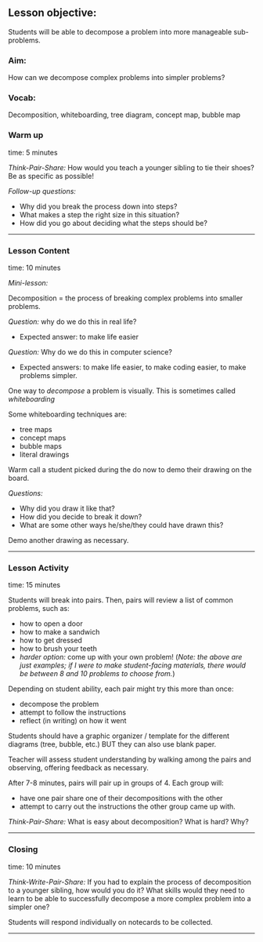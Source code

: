 ## Lesson objective:
Students will be able to decompose a problem into more manageable sub-problems.

### Aim:
How can we decompose complex problems into simpler problems?

### Vocab:
Decomposition, whiteboarding, tree diagram, concept map, bubble map

### Warm up
time: 5 minutes

*Think-Pair-Share:*
How would you teach a younger sibling to tie their shoes? Be as specific as possible!

*Follow-up questions:*
- Why did you break the process down into steps?
- What makes a step the right size in this situation?
- How did you go about deciding what the steps should be?

---

### Lesson Content
time: 10 minutes

*Mini-lesson:*

Decomposition = the process of breaking complex problems into smaller problems.

*Question:* why do we do this in real life?
- Expected answer: to make life easier

*Question:* Why do we do this in computer science?
- Expected answers: to make life easier, to make coding easier, to make problems simpler.

One way to *decompose* a problem is visually. This is sometimes called *whiteboarding*

Some whiteboarding techniques are:
- tree maps
- concept maps
- bubble maps
- literal drawings

Warm call a student picked during the do now to demo their drawing on the board.

*Questions:*
- Why did you draw it like that?
- How did you decide to break it down?
- What are some other ways he/she/they could have drawn this?

Demo another drawing as necessary.

---

### Lesson Activity
time: 15 minutes

Students will break into pairs. Then, pairs will review a list of common problems, such as:
- how to open a door
- how to make a sandwich
- how to get dressed
- how to brush your teeth
- *harder option:* come up with your own problem!
(*Note: the above are just examples; if I were to make student-facing materials, there would be between 8 and 10 problems to choose from.*)

Depending on student ability, each pair might try this more than once:
- decompose the problem
- attempt to follow the instructions
- reflect (in writing) on how it went

Students should have a graphic organizer / template for the different diagrams (tree, bubble, etc.) BUT they can also use blank paper.

Teacher will assess student understanding by walking among the pairs and observing, offering feedback as necessary.

After 7-8 minutes, pairs will pair up in groups of 4. Each group will:
- have one pair share one of their decompositions with the other
- attempt to carry out the instructions the other group came up with.

*Think-Pair-Share:*
What is easy about decomposition? What is hard? Why?

---

### Closing
time: 10 minutes

*Think-Write-Pair-Share:*
If you had to explain the process of decomposition to a younger sibling, how would you do it? What skills would they need to learn to be able to successfully decompose a more complex problem into a simpler one?

Students will respond individually on notecards to be collected.  

---
